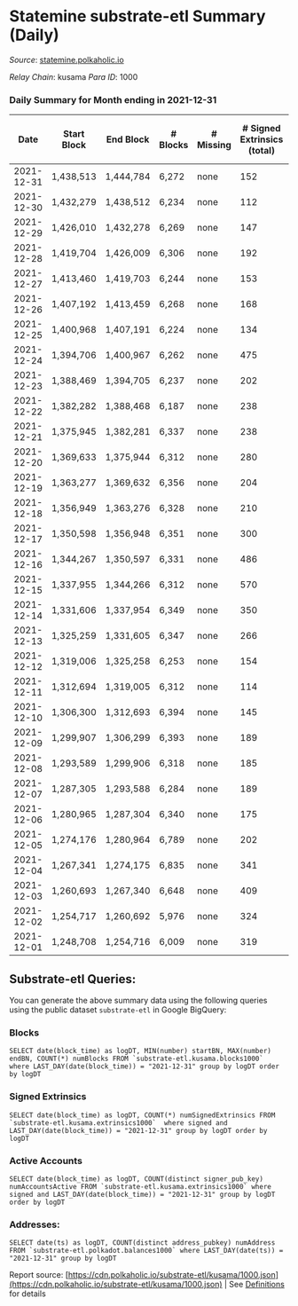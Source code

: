 # Statemine substrate-etl Summary (Daily)

_Source_: [statemine.polkaholic.io](https://statemine.polkaholic.io)

*Relay Chain*: kusama
*Para ID*: 1000



### Daily Summary for Month ending in 2021-12-31


| Date | Start Block | End Block | # Blocks | # Missing | # Signed Extrinsics (total) | # Active Accounts | # Addresses with Balances | # Events | # Transfers | # XCM Transfers In | # XCM Transfers Out |
| ---- | ----------- | --------- | -------- | --------- | --------------------------- | ----------------- | ------------------------- | -------- | ----------- | ------------------ | ------------------- |
| 2021-12-31 | 1,438,513 | 1,444,784 | 6,272 | none  | 152 | 44 | 17,426 | 15,859 | 2,483 ($2,546,549.45) | 25 ($236.70) |   |
| 2021-12-30 | 1,432,279 | 1,438,512 | 6,234 | none  | 112 | 26 | 17,392 | 15,287 | 2,167 ($284,023.12) | 28 ($596.61) |   |
| 2021-12-29 | 1,426,010 | 1,432,278 | 6,269 | none  | 147 | 49 | 17,360 | 15,763 | 2,406 ($899,869.18) | 35 ($611.99) |   |
| 2021-12-28 | 1,419,704 | 1,426,009 | 6,306 | none  | 192 | 60 | 17,330 | 16,855 | 3,062 ($242,248.04) | 34 ($297.70) |   |
| 2021-12-27 | 1,413,460 | 1,419,703 | 6,244 | none  | 153 | 36 | 17,283 | 15,914 | 2,494 ($94,689.11) | 40 ($1,165.15) |   |
| 2021-12-26 | 1,407,192 | 1,413,459 | 6,268 | none  | 168 | 51 | 17,239 | 15,912 | 2,431 ($317,257.74) | 31 ($187.69) |   |
| 2021-12-25 | 1,400,968 | 1,407,191 | 6,224 | none  | 134 | 42 | 17,195 | 15,356 | 2,116 ($254,415.95) | 41 ($199.91) |   |
| 2021-12-24 | 1,394,706 | 1,400,967 | 6,262 | none  | 475 | 57 |  | 18,783 | 3,498 ($216,646.80) | 88 ($1,627.31) |   |
| 2021-12-23 | 1,388,469 | 1,394,705 | 6,237 | none  | 202 | 46 | 16,937 | 16,719 | 3,061 ($125,960.60) | 53 ($1,284.47) |   |
| 2021-12-22 | 1,382,282 | 1,388,468 | 6,187 | none  | 238 | 64 | 16,880 | 17,248 | 3,378 ($236,772.10) | 91 ($2,753.43) |   |
| 2021-12-21 | 1,375,945 | 1,382,281 | 6,337 | none  | 238 | 67 | 16,815 | 17,561 | 3,321 ($902,499.11) | 103 ($7,028.56) |   |
| 2021-12-20 | 1,369,633 | 1,375,944 | 6,312 | none  | 280 | 66 | 16,728 | 17,326 | 3,116 ($274,798.18) | 52 ($855.78) |   |
| 2021-12-19 | 1,363,277 | 1,369,632 | 6,356 | none  | 204 | 46 | 16,662 | 16,932 | 3,091 ($207,410.69) | 48 ($414.23) |   |
| 2021-12-18 | 1,356,949 | 1,363,276 | 6,328 | none  | 210 | 63 | 16,609 | 16,827 | 2,954 ($162,924.85) | 62 ($1,002.61) |   |
| 2021-12-17 | 1,350,598 | 1,356,948 | 6,351 | none  | 300 | 60 | 16,560 | 18,064 | 3,654 ($355,543.28) | 81 ($3,963.08) |   |
| 2021-12-16 | 1,344,267 | 1,350,597 | 6,331 | none  | 486 | 79 | 16,491 | 20,660 | 4,624 ($580,674.67) | 270 ($3,303.63) |   |
| 2021-12-15 | 1,337,955 | 1,344,266 | 6,312 | none  | 570 | 100 | 16,316 | 21,547 | 5,034 ($2,708,871.85) | 295 ($7,110.90) |   |
| 2021-12-14 | 1,331,606 | 1,337,954 | 6,349 | none  | 350 | 71 | 16,118 | 18,527 | 3,721 ($352,911.22) | 116 ($1,163.02) |   |
| 2021-12-13 | 1,325,259 | 1,331,605 | 6,347 | none  | 266 | 68 | 16,022 | 17,497 | 3,242 ($1,318,345.76) | 80 ($2,535.75) |   |
| 2021-12-12 | 1,319,006 | 1,325,258 | 6,253 | none  | 154 | 40 | 15,948 | 15,650 | 2,328 ($2,610,425.26) | 29 ($198.28) |   |
| 2021-12-11 | 1,312,694 | 1,319,005 | 6,312 | none  | 114 | 34 | 15,914 | 15,406 | 2,074 ($157,289.67) | 38 ($3,131.50) |   |
| 2021-12-10 | 1,306,300 | 1,312,693 | 6,394 | none  | 145 | 47 | 15,869 | 15,980 | 2,261 ($168,455.74) | 46 ($1,210.43) |   |
| 2021-12-09 | 1,299,907 | 1,306,299 | 6,393 | none  | 189 | 68 | 15,812 | 16,393 | 2,633 ($114,797.79) | 22 ($11,019.17) |   |
| 2021-12-08 | 1,293,589 | 1,299,906 | 6,318 | none  | 185 | 56 | 15,768 | 16,418 | 2,836 ($167,351.91) | 23 ($560.64) |   |
| 2021-12-07 | 1,287,305 | 1,293,588 | 6,284 | none  | 189 | 69 | 15,727 | 16,348 | 2,609 ($249,763.75) | 45 ($942.03) |   |
| 2021-12-06 | 1,280,965 | 1,287,304 | 6,340 | none  | 175 | 64 | 15,680 | 16,306 | 2,764 ($340,193.11) | 35 ($1,365.32) |   |
| 2021-12-05 | 1,274,176 | 1,280,964 | 6,789 | none  | 202 | 68 | 15,614 | 17,208 | 2,981 ($433,681.57) | 30 ($522.71) |   |
| 2021-12-04 | 1,267,341 | 1,274,175 | 6,835 | none  | 341 | 91 | 15,556 | 18,854 | 4,082 ($476,012.49) | 48 ($888.55) |   |
| 2021-12-03 | 1,260,693 | 1,267,340 | 6,648 | none  | 409 | 168 | 15,456 | 19,474 | 4,783 ($632,948.77) | 79 ($2,830.68) |   |
| 2021-12-02 | 1,254,717 | 1,260,692 | 5,976 | none  | 324 | 128 | 15,332 | 16,860 | 3,827 ($663,287.65) | 73 ($2,214.95) |   |
| 2021-12-01 | 1,248,708 | 1,254,716 | 6,009 | none  | 319 | 120 | 15,231 | 16,730 | 3,738 ($777,049.93) | 53 ($3,227.65) |   |

## Substrate-etl Queries:
You can generate the above summary data using the following queries using the public dataset `substrate-etl` in Google BigQuery:


### Blocks
```
SELECT date(block_time) as logDT, MIN(number) startBN, MAX(number) endBN, COUNT(*) numBlocks FROM `substrate-etl.kusama.blocks1000`  where LAST_DAY(date(block_time)) = "2021-12-31" group by logDT order by logDT
```


### Signed Extrinsics
```
SELECT date(block_time) as logDT, COUNT(*) numSignedExtrinsics FROM `substrate-etl.kusama.extrinsics1000`  where signed and LAST_DAY(date(block_time)) = "2021-12-31" group by logDT order by logDT
```


### Active Accounts
```
SELECT date(block_time) as logDT, COUNT(distinct signer_pub_key) numAccountsActive FROM `substrate-etl.kusama.extrinsics1000` where signed and LAST_DAY(date(block_time)) = "2021-12-31" group by logDT order by logDT
```


### Addresses:
```
SELECT date(ts) as logDT, COUNT(distinct address_pubkey) numAddress FROM `substrate-etl.polkadot.balances1000` where LAST_DAY(date(ts)) = "2021-12-31" group by logDT
```



Report source: [https://cdn.polkaholic.io/substrate-etl/kusama/1000.json](https://cdn.polkaholic.io/substrate-etl/kusama/1000.json) | See [Definitions](/DEFINITIONS.md) for details
